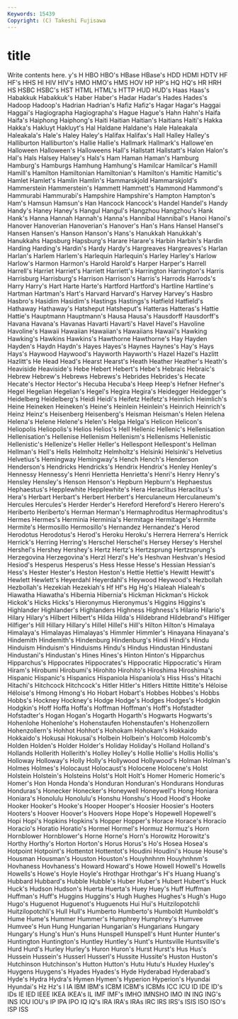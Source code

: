 ```yaml
---
Keywords: 15439 
Copyright: (C) Takeshi Fujisawa
---
```


# title

Write contents here.
y's H HBO HBO's HBase HBase's
HDD HDMI HDTV HF HF's HHS HI HIV HIV's HMO
HMO's HMS HOV HP HP's HQ HQ's HR HRH HS
HSBC HSBC's HST HTML HTML's HTTP HUD HUD's Haas Haas's
Habakkuk Habakkuk's Haber Haber's Hadar Hadar's Hades Hades's Hadoop Hadoop's
Hadrian Hadrian's Hafiz Hafiz's Hagar Hagar's Haggai Haggai's Hagiographa Hagiographa's
Hague Hague's Hahn Hahn's Haifa Haifa's Haiphong Haiphong's Haiti Haitian
Haitian's Haitians Haiti's Hakka Hakka's Hakluyt Hakluyt's Hal Haldane Haldane's
Hale Haleakala Haleakala's Hale's Haley Haley's Halifax Halifax's Hall Halley
Halley's Halliburton Halliburton's Hallie Hallie's Hallmark Hallmark's Hallowe'en Halloween Halloween's
Halloweens Hall's Hallstatt Hallstatt's Halon Halon's Hal's Hals Halsey Halsey's
Hals's Ham Haman Haman's Hamburg Hamburg's Hamburgs Hamhung Hamhung's Hamilcar
Hamilcar's Hamill Hamill's Hamilton Hamiltonian Hamiltonian's Hamilton's Hamitic Hamitic's Hamlet
Hamlet's Hamlin Hamlin's Hammarskjold Hammarskjold's Hammerstein Hammerstein's Hammett Hammett's Hammond
Hammond's Hammurabi Hammurabi's Hampshire Hampshire's Hampton Hampton's Ham's Hamsun Hamsun's
Han Hancock Hancock's Handel Handel's Handy Handy's Haney Haney's Hangul
Hangul's Hangzhou Hangzhou's Hank Hank's Hanna Hannah Hannah's Hanna's Hannibal
Hannibal's Hanoi Hanoi's Hanover Hanoverian Hanoverian's Hanover's Han's Hans Hansel
Hansel's Hansen Hansen's Hanson Hanson's Hans's Hanukkah Hanukkah's Hanukkahs Hapsburg
Hapsburg's Harare Harare's Harbin Harbin's Hardin Harding Harding's Hardin's Hardy
Hardy's Hargreaves Hargreaves's Harlan Harlan's Harlem Harlem's Harlequin Harlequin's Harley
Harley's Harlow Harlow's Harmon Harmon's Harold Harold's Harper Harper's Harrell
Harrell's Harriet Harriet's Harriett Harriett's Harrington Harrington's Harris Harrisburg Harrisburg's
Harrison Harrison's Harris's Harrods Harrods's Harry Harry's Hart Harte Harte's
Hartford Hartford's Hartline Hartline's Hartman Hartman's Hart's Harvard Harvard's Harvey
Harvey's Hasbro Hasbro's Hasidim Hasidim's Hastings Hastings's Hatfield Hatfield's Hathaway
Hathaway's Hatsheput Hatsheput's Hatteras Hatteras's Hattie Hattie's Hauptmann Hauptmann's Hausa
Hausa's Hausdorff Hausdorff's Havana Havana's Havanas Havarti Havarti's Havel Havel's
Havoline Havoline's Hawaii Hawaiian Hawaiian's Hawaiians Hawaii's Hawking Hawking's Hawkins
Hawkins's Hawthorne Hawthorne's Hay Hayden Hayden's Haydn Haydn's Hayes Hayes's
Haynes Haynes's Hay's Hays Hays's Haywood Haywood's Hayworth Hayworth's Hazel
Hazel's Hazlitt Hazlitt's He Head Head's Hearst Hearst's Heath Heather
Heather's Heath's Heaviside Heaviside's Hebe Hebert Hebert's Hebe's Hebraic Hebraic's
Hebrew Hebrew's Hebrews Hebrews's Hebrides Hebrides's Hecate Hecate's Hector Hector's
Hecuba Hecuba's Heep Heep's Hefner Hefner's Hegel Hegelian Hegelian's Hegel's
Hegira Hegira's Heidegger Heidegger's Heidelberg Heidelberg's Heidi Heidi's Heifetz Heifetz's
Heimlich Heimlich's Heine Heineken Heineken's Heine's Heinlein Heinlein's Heinrich Heinrich's
Heinz Heinz's Heisenberg Heisenberg's Heisman Heisman's Helen Helena Helena's Helene
Helene's Helen's Helga Helga's Helicon Helicon's Heliopolis Heliopolis's Helios Helios's
Hell Hellenic Hellenic's Hellenisation Hellenisation's Hellenise Hellenism Hellenism's Hellenisms Hellenistic
Hellenistic's Hellenize's Heller Heller's Hellespont Hellespont's Hellman Hellman's Hell's Hells
Helmholtz Helmholtz's Helsinki Helsinki's Helvetius Helvetius's Hemingway Hemingway's Hench Hench's
Henderson Henderson's Hendricks Hendricks's Hendrix Hendrix's Henley Henley's Hennessy Hennessy's
Henri Henrietta Henrietta's Henri's Henry Henry's Hensley Hensley's Henson Henson's
Hepburn Hepburn's Hephaestus Hephaestus's Hepplewhite Hepplewhite's Hera Heraclitus Heraclitus's Hera's
Herbart Herbart's Herbert Herbert's Herculaneum Herculaneum's Hercules Hercules's Herder Herder's
Hereford Hereford's Herero Herero's Heriberto Heriberto's Herman Herman's Hermaphroditus Hermaphroditus's
Hermes Hermes's Herminia Herminia's Hermitage Hermitage's Hermite Hermite's Hermosillo Hermosillo's
Hernandez Hernandez's Herod Herodotus Herodotus's Herod's Heroku Heroku's Herrera Herrera's
Herrick Herrick's Herring Herring's Herschel Herschel's Hersey Hersey's Hershel Hershel's
Hershey Hershey's Hertz Hertz's Hertzsprung Hertzsprung's Herzegovina Herzegovina's Herzl Herzl's
He's Heshvan Heshvan's Hesiod Hesiod's Hesperus Hesperus's Hess Hesse Hesse's
Hessian Hessian's Hess's Hester Hester's Heston Heston's Hettie Hettie's Hewitt
Hewitt's Hewlett Hewlett's Heyerdahl Heyerdahl's Heywood Heywood's Hezbollah Hezbollah's Hezekiah
Hezekiah's Hf Hf's Hg Hg's Hialeah Hialeah's Hiawatha Hiawatha's Hibernia
Hibernia's Hickman Hickman's Hickok Hickok's Hicks Hicks's Hieronymus Hieronymus's Higgins
Higgins's Highlander Highlander's Highlanders Highness Highness's Hilario Hilario's Hilary Hilary's
Hilbert Hilbert's Hilda Hilda's Hildebrand Hildebrand's Hilfiger Hilfiger's Hill Hillary
Hillary's Hillel Hillel's Hill's Hilton Hilton's Himalaya Himalaya's Himalayas Himalayas's
Himmler Himmler's Hinayana Hinayana's Hindemith Hindemith's Hindenburg Hindenburg's Hindi Hindi's
Hindu Hinduism Hinduism's Hinduisms Hindu's Hindus Hindustan Hindustani Hindustani's Hindustan's
Hines Hines's Hinton Hinton's Hipparchus Hipparchus's Hippocrates Hippocrates's Hippocratic Hippocratic's
Hiram Hiram's Hirobumi Hirobumi's Hirohito Hirohito's Hiroshima Hiroshima's Hispanic Hispanic's
Hispanics Hispaniola Hispaniola's Hiss Hiss's Hitachi Hitachi's Hitchcock Hitchcock's Hitler
Hitler's Hitlers Hittite Hittite's Héloise Héloise's Hmong Hmong's Ho Hobart
Hobart's Hobbes Hobbes's Hobbs Hobbs's Hockney Hockney's Hodge Hodge's Hodges
Hodges's Hodgkin Hodgkin's Hoff Hoffa Hoffa's Hoffman Hoffman's Hoff's Hofstadter
Hofstadter's Hogan Hogan's Hogarth Hogarth's Hogwarts Hogwarts's Hohenlohe Hohenlohe's Hohenstaufen
Hohenstaufen's Hohenzollern Hohenzollern's Hohhot Hohhot's Hohokam Hohokam's Hokkaido Hokkaido's Hokusai
Hokusai's Holbein Holbein's Holcomb Holcomb's Holden Holden's Holder Holder's Holiday
Holiday's Holland Holland's Hollands Hollerith Hollerith's Holley Holley's Hollie Hollie's
Hollis Hollis's Holloway Holloway's Holly Holly's Hollywood Hollywood's Holman Holman's
Holmes Holmes's Holocaust Holocaust's Holocene Holocene's Holst Holstein Holstein's Holsteins
Holst's Holt Holt's Homer Homeric Homeric's Homer's Hon Honda Honda's
Honduran Honduran's Hondurans Honduras Honduras's Honecker Honecker's Honeywell Honeywell's Hong
Honiara Honiara's Honolulu Honolulu's Honshu Honshu's Hood Hood's Hooke Hooker
Hooker's Hooke's Hooper Hooper's Hoosier Hoosier's Hooters Hooters's Hoover Hoover's
Hoovers Hope Hope's Hopewell Hopewell's Hopi Hopi's Hopkins Hopkins's Hopper
Hopper's Horace Horace's Horacio Horacio's Horatio Horatio's Hormel Hormel's Hormuz
Hormuz's Horn Hornblower Hornblower's Horne Horne's Horn's Horowitz Horowitz's Horthy
Horthy's Horton Horton's Horus Horus's Ho's Hosea Hosea's Hotpoint Hotpoint's
Hottentot Hottentot's Houdini Houdini's House House's Housman Housman's Houston Houston's
Houyhnhnm Houyhnhnm's Hovhaness Hovhaness's Howard Howard's Howe Howell Howell's Howells
Howells's Howe's Hoyle Hoyle's Hrothgar Hrothgar's H's Huang Huang's Hubbard
Hubbard's Hubble Hubble's Huber Huber's Hubert Hubert's Huck Huck's Hudson
Hudson's Huerta Huerta's Huey Huey's Huff Huffman Huffman's Huff's Huggins
Huggins's Hugh Hughes Hughes's Hugh's Hugo Hugo's Huguenot Huguenot's Huguenots
Hui Hui's Huitzilopotchli Huitzilopotchli's Hull Hull's Humberto Humberto's Humboldt Humboldt's
Hume Hume's Hummer Hummer's Humphrey Humphrey's Humvee Humvee's Hun Hung
Hungarian Hungarian's Hungarians Hungary Hungary's Hung's Hun's Huns Hunspell Hunspell's
Hunt Hunter Hunter's Huntington Huntington's Huntley Huntley's Hunt's Huntsville Huntsville's
Hurd Hurd's Hurley Hurley's Huron Huron's Hurst Hurst's Hus Hus's
Hussein Hussein's Husserl Husserl's Hussite Hussite's Huston Huston's Hutchinson Hutchinson's
Hutton Hutton's Hutu Hutu's Huxley Huxley's Huygens Huygens's Hyades Hyades's
Hyde Hyderabad Hyderabad's Hyde's Hydra Hydra's Hymen Hymen's Hyperion Hyperion's
Hyundai Hyundai's Hz Hz's I IA IBM IBM's ICBM ICBM's
ICBMs ICC ICU ID IDE ID's IDs IE IED IEEE
IKEA IKEA's IL IMF IMF's IMHO IMNSHO IMO IN ING
ING's INS IOU IOU's IP IPA IPO IQ IQ's IRA
IRA's IRAs IRC IRS IRS's ISIS ISO ISO's ISP ISS
